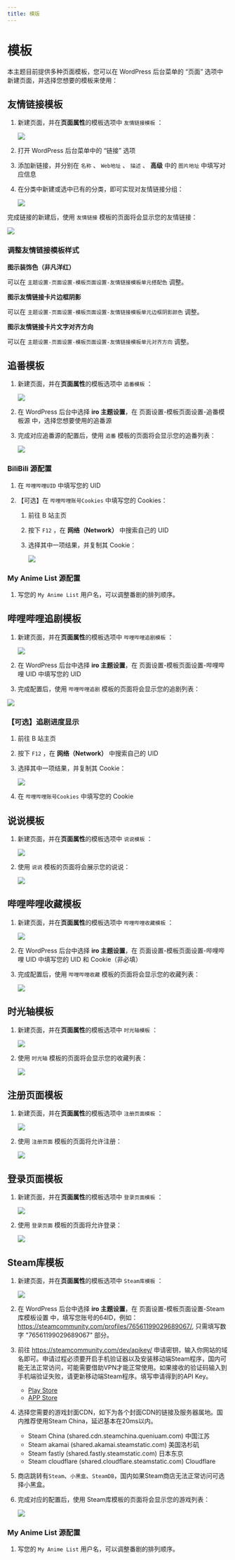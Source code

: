```yaml
---
title: 模版
---
```


# 模板 <Badge type="tip" text="v2.6.0" />

本主题目前提供多种页面模板，您可以在 WordPress 后台菜单的 “页面” 选项中新建页面，并选择您想要的模板来使用：

## 友情链接模板

1. 新建页面，并在**页面属性**的模板选项中 `友情链接模板` ：

   ![](/user-images.githubusercontent.com/28827378/233814324-3948c2cf-fe0e-4d29-81c9-4f647d2a41b3.png)

2. 打开 WordPress 后台菜单中的 “链接” 选项

3. 添加新链接，并分别在 `名称` 、 `Web地址` 、 `描述` 、 **高级** 中的 `图片地址` 中填写对应信息

4. 在分类中新建或选中已有的分类，即可实现对友情链接分组：

   ![](/user-images.githubusercontent.com/28827378/233814325-2ec42db4-a5c0-4f04-8958-0d1f3eae89d7.png)

完成链接的新建后，使用 `友情链接` 模板的页面将会显示您的友情链接：

![](https://s.nmxc.ltd/fuukei_docs/sakurairo/setting/tp-friendlinks.png)

### 调整友情链接模板样式

**图示装饰色（非凡洋红）**

可以在 `主题设置-页面设置-模板页面设置-友情链接模板单元搭配色` 调整。

**图示友情链接卡片边框阴影**

可以在 `主题设置-页面设置-模板页面设置-友情链接模板单元边框阴影颜色` 调整。

**图示友情链接卡片文字对齐方向**

可以在 `主题设置-页面设置-模板页面设置-友情链接模板单元对齐方向` 调整。

## 追番模板

1. 新建页面，并在**页面属性**的模板选项中 `追番模板` ：

   ![](/user-images.githubusercontent.com/28827378/233814320-41f45be6-9a02-4d8a-9993-5932112efd7c.png)

2. 在 WordPress 后台中选择 **iro 主题设置**，在 页面设置-模板页面设置-追番模板源 中，选择您想要使用的追番源

3. 完成对应追番源的配置后，使用 `追番` 模板的页面将会显示您的追番列表：

   ![](https://s.nmxc.ltd/fuukei_docs/sakurairo/setting/tp-animelist.png)

### BiliBili 源配置

1.  在 `哔哩哔哩UID` 中填写您的 UID

2.  【可选】在 `哔哩哔哩账号Cookies` 中填写您的 Cookies：

    1.  前往 B 站主页

    2.  按下 `F12` ，在 **网络（Network）** 中搜索自己的 UID

    3.  选择其中一项结果，并复制其 Cookie：

        ![](/user-images.githubusercontent.com/28827378/233814317-f1f6a66a-d4d3-43cb-8b1a-d50c8ecf1d31.png)

### My Anime List 源配置

1. 写您的 `My Anime List` 用户名，可以调整番剧的排列顺序。

## 哔哩哔哩追剧模板

1. 新建页面，并在**页面属性**的模板选项中 `哔哩哔哩追剧模板` ：

   ![](/user-images.githubusercontent.com/28827378/233814330-44402ea8-46b1-4f2c-94ed-dfcf6aaa3053.png)

2. 在 WordPress 后台中选择 **iro 主题设置**，在 页面设置-模板页面设置-哔哩哔哩 UID 中填写您的 UID

3. 完成配置后，使用 `哔哩哔哩追剧` 模板的页面将会显示您的追剧列表：

![](https://s.nmxc.ltd/fuukei_docs/sakurairo/setting/tp-movielist.png)

### 【可选】追剧进度显示

1.  前往 B 站主页

2.  按下 `F12` ，在 **网络（Network）** 中搜索自己的 UID

3.  选择其中一项结果，并复制其 Cookie：

    ![](/user-images.githubusercontent.com/28827378/233814317-f1f6a66a-d4d3-43cb-8b1a-d50c8ecf1d31.png)

4.  在 `哔哩哔哩账号Cookies` 中填写您的 Cookie

## 说说模板

1. 新建页面，并在**页面属性**的模板选项中 `说说模板` ：

   ![](/user-images.githubusercontent.com/28827378/233814344-957030a0-f795-4f09-b656-b47e1b04d340.png)

2. 使用 `说说` 模板的页面将会展示您的说说：

   ![](https://s.nmxc.ltd/fuukei_docs/sakurairo/setting/tp-shuoshuo.png)

## 哔哩哔哩收藏模板

1. 新建页面，并在**页面属性**的模板选项中 `哔哩哔哩收藏模板` ：

   ![](/user-images.githubusercontent.com/28827378/233814323-e78d6ff1-513a-413c-8452-897b230e2a16.png)

2. 在 WordPress 后台中选择 **iro 主题设置**，在 页面设置-模板页面设置-哔哩哔哩 UID 中填写您的 UID 和 Cookie（非必填）

3. 完成配置后，使用 `哔哩哔哩收藏` 模板的页面将会显示您的收藏列表：

   ![](/user-images.githubusercontent.com/28827378/233814321-e906f6b5-f5dc-4e1e-b1bd-760a2871bec6.png)

## 时光轴模板

1. 新建页面，并在**页面属性**的模板选项中 `时光轴模板` ：

   ![](/user-images.githubusercontent.com/28827378/233814351-e588bf51-0407-473d-b223-dc65616b309e.png)

2. 使用 `时光轴` 模板的页面将会显示您的收藏列表：

   ![](/user-images.githubusercontent.com/28827378/233814349-d7509feb-8a05-4d2f-9ff8-2176a7edf5b1.png)

## 注册页面模板

1. 新建页面，并在**页面属性**的模板选项中 `注册页面模板` ：

   ![](/user-images.githubusercontent.com/28827378/233814348-18e47efd-df48-4e7f-90f6-87e67cbbe734.png)

2. 使用 `注册页面` 模板的页面将允许注册：

   ![](/user-images.githubusercontent.com/28827378/233814347-155bfcb8-0cb3-4850-81f9-366a8451bf36.png)

## 登录页面模板

1. 新建页面，并在**页面属性**的模板选项中 `登录页面模板` ：

   ![](/user-images.githubusercontent.com/28827378/233814328-9f11ee72-6b0d-42c9-a386-d97ed29800d1.png)

2. 使用 `登录页面` 模板的页面将允许登录：

   ![](/user-images.githubusercontent.com/28827378/233814327-b404adcc-6f7f-4433-8311-d184a90e5d1d.png)

## Steam库模板

1. 新建页面，并在**页面属性**的模板选项中 `Steam库模板` ：

   ![](/tangbao/e20f33ca9934d3078b516126bf837116.png)

2. 在 WordPress 后台中选择 **iro 主题设置**，在 页面设置-模板页面设置-Steam库模板设置 中，填写您账号的64ID，例如：https://steamcommunity.com/profiles/76561199029689067/, 只需填写数字 "76561199029689067" 部分。

3. 前往 https://steamcommunity.com/dev/apikey/ 申请密钥，输入你网站的域名即可。申请过程必须要开启手机验证器以及安装移动端Steam程序，国内可能无法正常访问，可能需要借助VPN才能正常使用。如果接收的验证码输入到手机端验证失败，请更新移动端Steam程序。填写申请得到的API Key。

   - [Play Store](https://play.google.com/store/apps/details?id=com.valvesoftware.android.steam.community)
   - [APP Store](https://apps.apple.com/cn/app/steam-mobile/id495369748)

5. 选择您需要的游戏封面CDN，如下为各个封面CDN的链接及服务器属地。国内推荐使用Steam China，延迟基本在20ms以内。

   - Steam China (shared.cdn.steamchina.queniuam.com) 中国江苏
   - Steam akamai (shared.akamai.steamstatic.com) 美国洛杉矶
   - Steam fastly (shared.fastly.steamstatic.com) 日本东京
   - Steam cloudflare (shared.cloudflare.steamstatic.com) Cloudflare

6. 商店跳转有`Steam`、`小黑盒`、`SteamDB`，国内如果Steam商店无法正常访问可选择小黑盒。

7. 完成对应的配置后，使用 Steam库模板的页面将会显示您的游戏列表：

   ![](/tangbao/dc92b37b02db0994bb6d55327d39af96.png)

### My Anime List 源配置

1. 写您的 `My Anime List` 用户名，可以调整番剧的排列顺序。